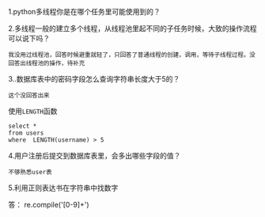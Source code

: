 1.python多线程你是在哪个任务里可能使用到的？



2.多线程一般的建立多个线程，从线程池里起不同的子任务时候，大致的操作流程可以说下吗？

`我没用过线程池，回答时候避重就轻了，只回答了普通线程的创建，调用，等待子线程过程。没回答出线程池的操作，待补充`



3..数据库表中的密码字段怎么查询字符串长度大于5的？  

`这个没回答出来`

使用`LENGTH`函数

~~~
select *
from users
where  LENGTH(username) > 5 
~~~





4.用户注册后提交到数据库表里，会多出哪些字段的值？

`不够熟悉user表`



5.利用正则表达书在字符串中找数字

答： re.compile('[0-9]+')